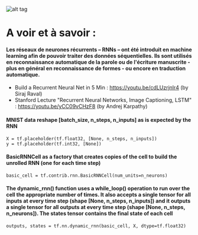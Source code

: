 ![alt tag](http://karpathy.github.io/assets/rnn/charseq.jpeg)

# A voir et à savoir : 

#### Les réseaux de neurones récurrents – RNNs – ont été introduit en machine learning afin de pouvoir traiter des données séquentielles. Ils sont utilisés en reconnaissance automatique de la parole ou de l'écriture manuscrite - plus en général en reconnaissance de formes - ou encore en traduction automatique.
* Build a Recurrent Neural Net in 5 Min : https://youtu.be/cdLUzrjnlr4 (by Siraj Raval)
* Stanford Lecture "Recurrent Neural Networks, Image Captioning, LSTM" : https://youtu.be/yCC09vCHzF8 (by 
Andrej Karpathy)


#### MNIST data reshape [batch_size, n_steps, n_inputs] as is expected by the RNN
```
X = tf.placeholder(tf.float32, [None, n_steps, n_inputs])
y = tf.placeholder(tf.int32, [None])
````

#### BasicRNNCell as a factory that creates copies of the cell to build the unrolled RNN (one for each time step)
```
basic_cell = tf.contrib.rnn.BasicRNNCell(num_units=n_neurons)
```

#### The dynamic_rnn() function uses a while_loop() operation to run over the cell the appropriate number of times. It also accepts a single tensor for all inputs at every time step (shape [None, n_steps, n_inputs]) and it outputs a single tensor for all outputs at every time step (shape [None, n_steps, n_neurons]). The states tensor contains the final state of each cell

```
outputs, states = tf.nn.dynamic_rnn(basic_cell, X, dtype=tf.float32)

```










